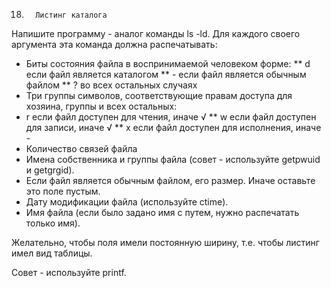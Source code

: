 18.       Листинг каталога
Напишите программу - аналог команды ls -ld. Для каждого своего аргумента эта команда должна распечатывать:

* Биты состояния файла в воспринимаемой человеком форме:
** d если файл является каталогом
** - если файл является обычным файлом
** ? во всех остальных случаях
* Три группы символов, соответствующие правам доступа для хозяина, группы и всех остальных:
* r если файл доступен для чтения, иначе √
** w если файл доступен для записи, иначе √
** x если файл доступен для исполнения, иначе -
* Количество связей файла
* Имена собственника и группы файла (совет - используйте getpwuid и getgrgid).
* Если файл является обычным файлом, его размер. Иначе оставьте это поле пустым.
* Дату модификации файла (используйте ctime).
* Имя файла (если было задано имя с путем, нужно распечатать только имя).
 
Желательно, чтобы поля имели постоянную ширину, т.е. чтобы листинг имел вид таблицы.

Совет - используйте printf.
